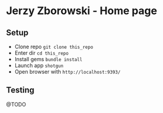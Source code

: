 # Jerzy Zborowski - Home page

## Setup

* Clone repo `git clone this_repo`
* Enter dir `cd this_repo`
* Install gems `bundle install`
* Launch app `shotgun`
* Open browser with `http://localhost:9393/`

## Testing

@TODO
